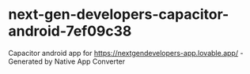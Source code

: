 # next-gen-developers-capacitor-android-7ef09c38
Capacitor android app for https://nextgendevelopers-app.lovable.app/ - Generated by Native App Converter
